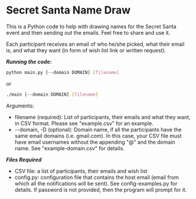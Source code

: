 # Secret Santa Name Draw
This is a Python code to help with drawing names for the Secret Santa event and then sending out the emails. Feel free to share and use it.

Each participant receives an email of who he/she picked, what their email is, and what they want (in form of wish list link or written request).

***Running the code:***

```sh
python main.py [--domain DOMAIN] [filename]
```

or

```sh
./main [--domain DOMAIN] [filename]
```

Arguments:

- filename (required): List of participants, their emails and what they want, in CSV format. Please see "example.csv" for an example.
- --domain, -D (optional): Domain name, if all the participants have the same email domains (i.e. gmail.com). In this case, your CSV file must have email usernames without the appending "@" and the domain name. See "example-domain.csv" for details.

***Files Required***

- CSV file: a list of participants, their emails and wish list
- config.py: configuration file that contains the host email (email from which all the notifications will be sent). See config-examples.py for details. If password is not provided, then the program will prompt for it.